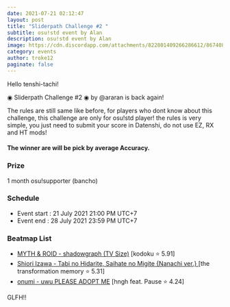 ```yaml
---
date: 2021-07-21 02:12:47
layout: post
title: "Sliderpath Challenge #2 "
subtitle: osu!std event by Alan
description: osu!std event by Alan
image: https://cdn.discordapp.com/attachments/822801409266286612/867408180586086420/Sliderpath_Challenge_2.png
category: events
author: troke12
paginate: false
---
```

Hello tenshi-tachi!

◉ Sliderpath Challenge #2 ◉ by @araran is back again!

The rules are still same like before, for players who dont know about this challenge, this challenge are only for osu!std player! the rules is very simple, you just need to submit your score in Datenshi, do not use EZ, RX and HT mods!

#### The winner are will be pick by average Accuracy.

### Prize

1 month osu!supporter (bancho)

### Schedule

* Event start : 21 July 2021 21:00 PM UTC+7
* Event end : 28 July 2021 23:59 PM UTC+7

### Beatmap List

* [MYTH & ROID - shadowgraph (TV Size)](https://osu.datenshi.pw/beatmapsets/1088539) \[kodoku ⭐ 5.91]
* [Shiori Izawa - Tabi no Hidarite, Saihate no Migite {Nanachi ver.} ](https://osu.datenshi.pw/beatmaps/2811633) [the transformation memory ⭐ 5.31]
* [onumi - uwu PLEASE ADOPT ME](https://osu.datenshi.pw/beatmapsets/1477843) \[hngh feat. Pause ⭐ 4.24]

GLFH!!
